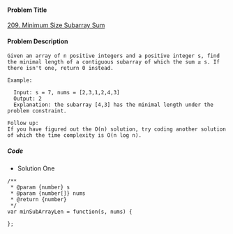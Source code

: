 #### Problem Title
[209. Minimum Size Subarray Sum](https://leetcode.com/problems/minimum-size-subarray-sum/)
#### Problem Description
```
Given an array of n positive integers and a positive integer s, find the minimal length of a contiguous subarray of which the sum ≥ s. If there isn't one, return 0 instead.

Example: 

  Input: s = 7, nums = [2,3,1,2,4,3]
  Output: 2
  Explanation: the subarray [4,3] has the minimal length under the problem constraint.

Follow up:
If you have figured out the O(n) solution, try coding another solution of which the time complexity is O(n log n). 
```

##### Code

- Solution One
```
/**
 * @param {number} s
 * @param {number[]} nums
 * @return {number}
 */
var minSubArrayLen = function(s, nums) {
    
};
```
